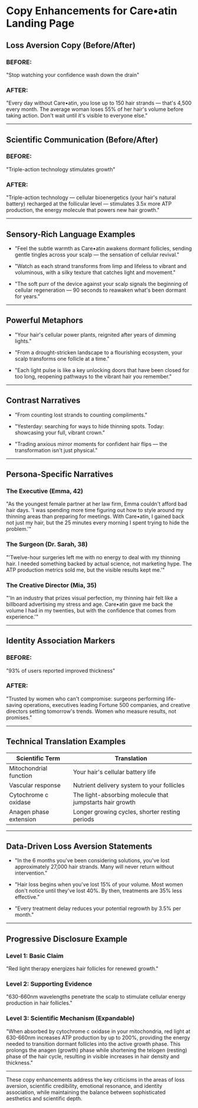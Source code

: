 # Copy Enhancements for Care•atin Landing Page

## Loss Aversion Copy (Before/After)

### BEFORE:
"Stop watching your confidence wash down the drain"

### AFTER:
"Every day without Care•atin, you lose up to 150 hair strands — that's 4,500 every month. The average woman loses 55% of her hair's volume before taking action. Don't wait until it's visible to everyone else."

---

## Scientific Communication (Before/After)

### BEFORE:
"Triple-action technology stimulates growth"

### AFTER:
"Triple-action technology — cellular bioenergetics (your hair's natural battery) recharged at the follicular level — stimulates 3.5x more ATP production, the energy molecule that powers new hair growth."

---

## Sensory-Rich Language Examples

- "Feel the subtle warmth as Care•atin awakens dormant follicles, sending gentle tingles across your scalp — the sensation of cellular revival."

- "Watch as each strand transforms from limp and lifeless to vibrant and voluminous, with a silky texture that catches light and movement."

- "The soft purr of the device against your scalp signals the beginning of cellular regeneration — 90 seconds to reawaken what's been dormant for years."

---

## Powerful Metaphors

- "Your hair's cellular power plants, reignited after years of dimming lights."

- "From a drought-stricken landscape to a flourishing ecosystem, your scalp transforms one follicle at a time."

- "Each light pulse is like a key unlocking doors that have been closed for too long, reopening pathways to the vibrant hair you remember."

---

## Contrast Narratives

- "From counting lost strands to counting compliments."

- "Yesterday: searching for ways to hide thinning spots. Today: showcasing your full, vibrant crown."

- "Trading anxious mirror moments for confident hair flips — the transformation isn't just physical."

---

## Persona-Specific Narratives

### The Executive (Emma, 42)
"As the youngest female partner at her law firm, Emma couldn't afford bad hair days. 'I was spending more time figuring out how to style around my thinning areas than preparing for meetings. With Care•atin, I gained back not just my hair, but the 25 minutes every morning I spent trying to hide the problem.'"

### The Surgeon (Dr. Sarah, 38)
"'Twelve-hour surgeries left me with no energy to deal with my thinning hair. I needed something backed by actual science, not marketing hype. The ATP production metrics sold me, but the visible results kept me.'"

### The Creative Director (Mia, 35)
"'In an industry that prizes visual perfection, my thinning hair felt like a billboard advertising my stress and age. Care•atin gave me back the volume I had in my twenties, but with the confidence that comes from experience.'"

---

## Identity Association Markers

### BEFORE:
"93% of users reported improved thickness"

### AFTER:
"Trusted by women who can't compromise: surgeons performing life-saving operations, executives leading Fortune 500 companies, and creative directors setting tomorrow's trends. Women who measure results, not promises."

---

## Technical Translation Examples

| Scientific Term | Translation |
|-----------------|-------------|
| Mitochondrial function | Your hair's cellular battery life |
| Vascular response | Nutrient delivery system to your follicles |
| Cytochrome c oxidase | The light-absorbing molecule that jumpstarts hair growth |
| Anagen phase extension | Longer growing cycles, shorter resting periods |

---

## Data-Driven Loss Aversion Statements

- "In the 6 months you've been considering solutions, you've lost approximately 27,000 hair strands. Many will never return without intervention."

- "Hair loss begins when you've lost 15% of your volume. Most women don't notice until they've lost 40%. By then, treatments are 35% less effective."

- "Every treatment delay reduces your potential regrowth by 3.5% per month."

---

## Progressive Disclosure Example

### Level 1: Basic Claim
"Red light therapy energizes hair follicles for renewed growth."

### Level 2: Supporting Evidence
"630-660nm wavelengths penetrate the scalp to stimulate cellular energy production in hair follicles."

### Level 3: Scientific Mechanism (Expandable)
"When absorbed by cytochrome c oxidase in your mitochondria, red light at 630-660nm increases ATP production by up to 200%, providing the energy needed to transition dormant follicles into the active growth phase. This prolongs the anagen (growth) phase while shortening the telogen (resting) phase of the hair cycle, resulting in visible increases in hair density and thickness."

---

These copy enhancements address the key criticisms in the areas of loss aversion, scientific credibility, emotional resonance, and identity association, while maintaining the balance between sophisticated aesthetics and scientific depth. 